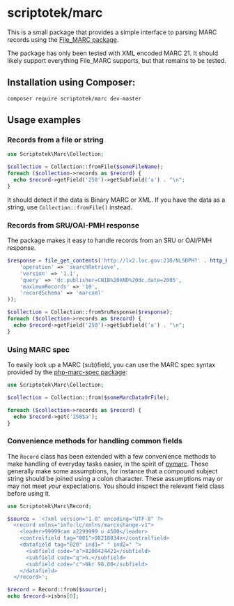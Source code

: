 # scriptotek/marc

This is a small package that provides a simple interface to parsing
MARC records using the [File_MARC package](https://github.com/pear/File_MARC).

The package has only been tested with XML encoded MARC 21.
It should likely support everything File_MARC supports, but that
remains to be tested.

## Installation using Composer:

```
composer require scriptotek/marc dev-master
```

## Usage examples

### Records from a file or string

```php
use Scriptotek\Marc\Collection;

$collection = Collection::fromFile($someFileName);
foreach ($collection->records as $record) {
  echo $record->getField('250')->getSubfield('a') . "\n";
}
```
It should detect if the data is Binary MARC or XML.
If you have the data as a string, use
`Collection::fromFile()` instead.

### Records from SRU/OAI-PMH response

The package makes it easy to handle records from an SRU or OAI/PMH response.

```php
$response = file_get_contents('http://lx2.loc.gov:210/NLSBPH?' . http_build_query(array(
    'operation' => 'searchRetrieve',
    'version' => '1.1',
    'query' => 'dc.publisher=CNIB%20AND%20dc.date=2005',
    'maximumRecords' => '10',
    'recordSchema' => 'marcxml'
));

$collection = Collection::fromSruResponse($response);
foreach ($collection->records as $record) {
  echo $record->getField('250')->getSubfield('a') . "\n";
}

```

### Using MARC spec

To easily look up a MARC (sub)field, you can use the MARC spec syntax provided
by the [php-marc-spec package](https://github.com/MARCspec/php-marc-spec):

```php
use Scriptotek\Marc\Collection;

$collection = Collection::from($someMarcDataOrFile);

foreach ($collection->records as $record) {
  echo $record->get('250$a');
}
```

### Convenience methods for handling common fields

The `Record` class has been extended with a few convenience methods to make
handling of everyday tasks easier, in the spirit of
[pymarc](https://github.com/edsu/pymarc). These generally make some
assumptions, for instance that a compound subject string should be joined using
a colon character.
These assumptions may or may not meet *your* expectations. You should inspect
the relevant field class before using it.

```php
use Scriptotek\Marc\Record;

$source = '<?xml version="1.0" encoding="UTF-8" ?>
  <record xmlns="info:lc/xmlns/marcxchange-v1">
    <leader>99999cam a2299999 u 4500</leader>
    <controlfield tag="001">98218834x</controlfield>
    <datafield tag="020" ind1=" " ind2=" ">
      <subfield code="a">8200424421</subfield>
      <subfield code="q">h.</subfield>
      <subfield code="c">Nkr 98.00</subfield>
    </datafield>
  </record>';

$record = Record::from($source);
echo $record->isbns[0];

```
